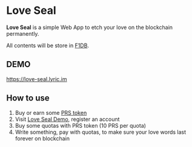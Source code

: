 # Love Seal

**Love Seal** is a simple Web App to etch your love on the blockchain permanently.

All contents will be store in [F1DB](https://github.com/fox-one/F1DB).

## DEMO

https://love-seal.lyric.im

## How to use

1. Buy or earn some [PRS token](https://press.one)
2. Visit [Love Seal Demo](https://love-seal.lyric.im), register an account
3. Buy some quotas with PRS token (10 PRS per quota)
4. Write something, pay with quotas, to make sure your love words last forever on blockchain

